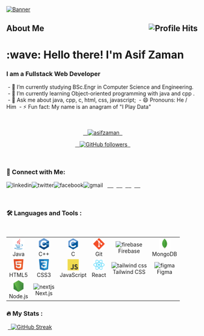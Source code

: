 [![Banner][banner-img]][banner-link]

## About Me <img align="right" alt="Profile Hits" src="https://komarev.com/ghpvc/?username=asifzaman&style=flat-square">

<h1 align="left" id="asifzaman-title">:wave: Hello there! I'm Asif Zaman</h1>
<h3 align="left">I am a Fullstack Web Developer</h3>

 - 🔭 I’m currently studying BSc.Engr in Computer Science and Engineering.
 - 🌱 I’m currently learning Object-oriented programming with java and cpp .
 - 💬 Ask me about java, cpp, c, html, css, javascript;
 - 😄 Pronouns: He / Him
 - ⚡ Fun fact: My name is an anagram of "I Play Data"

<br/>

[banner-img]: https://raw.githubusercontent.com/asifzaman/asifzaman/main/banner.png 
[banner-link]: https://github.com/asifzaman



<p align="center">
 <a href="https://github.com/asifzaman">
  <img src="https://github-readme-stats.vercel.app/api?username=asifzaman&show_icons=true&theme=radical" alt="asifzaman" />
 </a>
</p>
<p align="center">
 <a href="https://github.com/asifzaman?tab=followers">
  <img alt="GitHub followers" src="https://img.shields.io/github/followers/asifzaman?style=flat&logo=github">
 </a>
</p>

<br/>

<h3 align="left"> 🤝 Connect with Me:</h3>
<p align="left"> 
 <a href="https://www.linkedin.com/in/a-k-m-asifuzzaman-5ab169303">
 <img align="left" alt="linkedin" src="https://img.shields.io/badge/LinkedIn-0077B5?style=for-the-badge&logo=linkedin&logoColor=white" height="18px"/>
 </a>
 <a href="https://x.com/zaman_asif44123">
 <img align="left" alt="twitter" src="https://img.shields.io/badge/Twitter-1DA1F2?style=for-the-badge&logo=twitter&logoColor=white" height="18px"/>
 </a>
 <a href="https://www.facebook.com/isu.asu.4762?mibextid=ZbWKwL">
 <img align="left" alt="facebook" src="https://img.shields.io/badge/Facebook-1877F2?style=for-the-badge&logo=facebook&logoColor=white" height="18px"/>
 </a>
 <a href="mailto:zasif855@gmail.com">
 <img align="left" alt="gmail" src="https://img.shields.io/badge/Gmail-D14836?style=for-the-badge&logo=gmail&logoColor=white" height="18px"/>
 </a> 
</p>

<br/>

<h3 align="left"> 🛠️ Languages and Tools :</h3>

<table>
 <tr>
  <td align="center"><img height="30" src="https://raw.githubusercontent.com/devicons/devicon/master/icons/java/java-original.svg" alt="java"><br>Java</td>
  <td align="center"><img height="30" src="https://raw.githubusercontent.com/devicons/devicon/master/icons/cplusplus/cplusplus-original.svg" alt="c++"><br>C++</td>
  <td align="center"><img height="30" src="https://raw.githubusercontent.com/devicons/devicon/master/icons/c/c-original.svg" alt="c"><br>C</td>
  <td align="center"><img height="30" src="https://raw.githubusercontent.com/devicons/devicon/master/icons/git/git-original.svg" alt="git"><br>Git</td>
  <td align="center"><img height="30" src="https://www.vectorlogo.zone/logos/firebase/firebase-icon.svg" alt="firebase"><br>Firebase</td>
  <td align="center"><img height="30" src="https://raw.githubusercontent.com/devicons/devicon/master/icons/mongodb/mongodb-original.svg" alt="mongodb"><br>MongoDB</td>
 </tr>
 <tr>
  <td align="center"><img height="30" src="https://raw.githubusercontent.com/devicons/devicon/master/icons/html5/html5-original.svg" alt="html"><br>HTML5</td>
  <td align="center"><img height="30" src="https://raw.githubusercontent.com/devicons/devicon/master/icons/css3/css3-original.svg" alt="css"><br>CSS3</td>
  <td align="center"><img height="30" src="https://raw.githubusercontent.com/devicons/devicon/master/icons/javascript/javascript-original.svg" alt="javascript"><br>JavaScript</td>
  <td align="center"><img height="30" src="https://raw.githubusercontent.com/devicons/devicon/master/icons/react/react-original.svg" alt="react"><br>React</td>
  <td align="center"><img height="30" src="https://www.vectorlogo.zone/logos/tailwindcss/tailwindcss-icon.svg" alt="tailwind css"><br>Tailwind CSS</td>
  <td align="center"><img height="30" src="https://www.vectorlogo.zone/logos/figma/figma-icon.svg" alt="figma"><br>Figma</td>
 </tr>
 <tr>
  <td align="center"><img height="30" src="https://raw.githubusercontent.com/devicons/devicon/master/icons/nodejs/nodejs-original.svg" alt="nodejs"><br>Node.js</td>
  <td align="center"><img height="30" src="https://cdn.worldvectorlogo.com/logos/nextjs-2.svg" alt="nextjs"><br>Next.js</td>
 </tr>
</table>

<h3 align="left">🔥 My Stats :</h3>

<p align="left">
 <a href="https://git.io/streak-stats">
 <img src="https://github-readme-streak-stats.herokuapp.com/?user=asifzaman&theme=dark&hide_border=true&date_format=M%20j%5B%2C%20Y%5D" alt="GitHub Streak" /></a>
</p>
